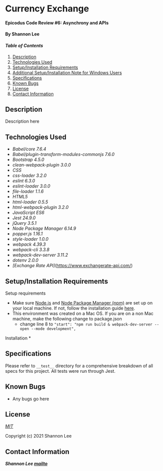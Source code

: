 # Currency Exchange

#### Epicodus Code Review #6: Asynchrony and APIs

#### By Shannon Lee

#### _Table of Contents_

1. [Description](#description)
2. [Technologies Used](#technologies)
3. [Setup/Installation Requirements](#setup)
4. [Additional Setup/Installation Note for Windows Users](#windows)
5. [Specifications](#specs)
6. [Known Bugs](#bugs)
7. [License](#license)
8. [Contact Information](#contact)


## Description <a id="description"></a>

Description here

## Technologies Used <a id="technologies"></a>

* _Babel/core 7.6.4_
* _Babel/plugin-transform-modules-commonjs 7.6.0_
* _Bootstrap 4.5.0_
* _clean-webpack-plugin 3.0.0_
* _CSS_
* _css-loader 3.2.0_
* _eslint 6.3.0_
* _eslint-loader 3.0.0_
* _file-loader 1.1.6_
* _HTML5_
* _html-loader 0.5.5_
* _html-webpack-plugin 3.2.0_
* _JavaScript ES6_
* _Jest 24.9.0_
* _jQuery 3.5.1_
* _Node Package Manager 6.14.9_
* _popper.js 1.16.1_
* _style-loader 1.0.0_
* _webpack 4.39.3_
* _webpack-cli 3.3.8_
* _webpack-dev-server 3.11.2_
* _dotenv 2.0.0_
* _[Exchange Rate API]_(https://www.exchangerate-api.com/)

## Setup/Installation Requirements <a id="setup"></a>

Setup requirements
* Make sure [Node.js](https://nodejs.org/en/) and [Node Package Manager (npm)](https://www.npmjs.com/) are set up on your local machine. If not, follow the installation guide [here](https://www.learnhowtoprogram.com/intermediate-javascript/getting-started-with-javascript/installing-node-js).
* This environment was created on a Mac OS. If you are on a non Mac machine, make the following change to package.json
  * change line 8 to `"start": "npm run build & webpack-dev-server --open --mode development",`

Installation
* 

## Specifications <a id="specs"></a>

Please refer to `__test__` directory for a comprehensive breakdown of all specs for this project. All tests were run through Jest.

## Known Bugs <a id="bugs"></a>
* Any bugs go here

## License <a id="license"></a>
*[MIT](https://choosealicense.com/licenses/mit/)*

Copyright (c) 2021 Shannon Lee

## Contact Information <a id="contact"></a>
**_Shannon Lee [mailto](mailto:shannonleehj@gmail.com)_**